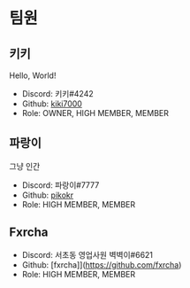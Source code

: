 # 팀원
## 키키
Hello, World!
+ Discord: 키키#4242
+ Github: [kiki7000](https://github.com/kiki7000)
+ Role: OWNER, HIGH MEMBER, MEMBER

## 파랑이
그냥 인간
+ Discord: 파랑이#7777
+ Github: [pikokr](https://github.com/pikokr)
+ Role: HIGH MEMBER, MEMBER

## Fxrcha

+ Discord: 서초동 영업사원 벽벽이#6621
+ Github: [fxrcha]](https://github.com/fxrcha)
+ Role: HIGH MEMBER, MEMBER
